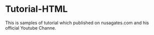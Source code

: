# Tutorial-HTML
This is samples of tutorial which published on nusagates.com and his official Youtube Channe.
